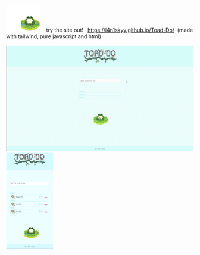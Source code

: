 <img width="91.8" height="72.675" src="./images/frog.gif"> &nbsp;&nbsp; try the site out! &nbsp; https://l4n1skyy.github.io/Toad-Do/ &nbsp;(made with tailwind, pure javascript and html)
<br>
<br>
<img src="./images/playthrough.gif">
<img width="25%" height="25%" src="./images/mobile.jpg">
